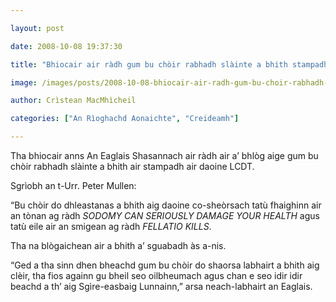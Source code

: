 ```yaml
---

layout: post

date: 2008-10-08 19:37:30

title: "Bhiocair air ràdh gum bu chòir rabhadh slàinte a bhith stampadh air daoine LCDT"

image: /images/posts/2008-10-08-bhiocair-air-radh-gum-bu-choir-rabhadh-slainte-a-bhith-stampadh-air-daoine-lcdt.webp

author: Crìstean MacMhìcheil

categories: ["An Rìoghachd Aonaichte", "Creideamh"]

---
```


Tha bhiocair anns An Eaglais Shasannach air ràdh air a’ bhlòg aige gum bu chòir rabhadh slàinte a bhith air stampadh air daoine LCDT.

Sgrìobh an t-Urr. Peter Mullen:

“Bu chòir do dhleastanas a bhith aig daoine co-sheòrsach tatù fhaighinn air an tònan ag ràdh *SODOMY CAN SERIOUSLY DAMAGE YOUR HEALTH* agus tatù eile air an smigean ag ràdh *FELLATIO KILLS*.

Tha na blògaichean air a bhith a’ sguabadh às a-nis.

“Ged a tha sinn dhen bheachd gum bu chòir do shaorsa labhairt a bhith aig clèir, tha fios againn gu bheil seo oilbheumach agus chan e seo idir idir beachd a th’ aig Sgìre-easbaig Lunnainn,” arsa neach-labhairt an Eaglais.
